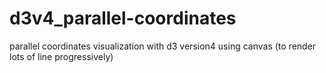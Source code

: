 # d3v4_parallel-coordinates
parallel coordinates visualization with d3 version4 using canvas (to render lots of line progressively)
